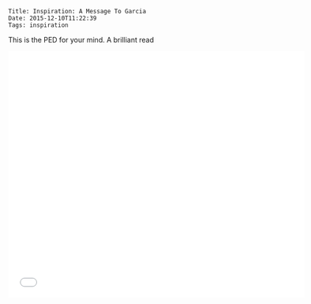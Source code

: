     Title: Inspiration: A Message To Garcia
    Date: 2015-12-10T11:22:39
    Tags: inspiration

This is the PED for your mind. A brilliant read

<embed src="/docs/message_to_garcia.pdf" width="600" height="500" alt="pdf" />
